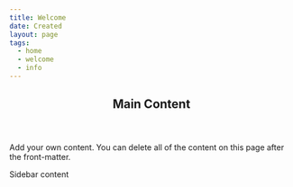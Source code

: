 ```yaml
---
title: Welcome
date: Created
layout: page
tags:
  - home
  - welcome
  - info
---
```

<main>
  <header>
    <h2 class="mainHeading">Main Content</h2>
  </header>
  <section class="content">
    <p>Add your own content. You can delete all of the content on this page after the front-matter.</p>
  </section>
</main>
  <sidebar>
    <p>Sidebar content</p>
  </sidebar>